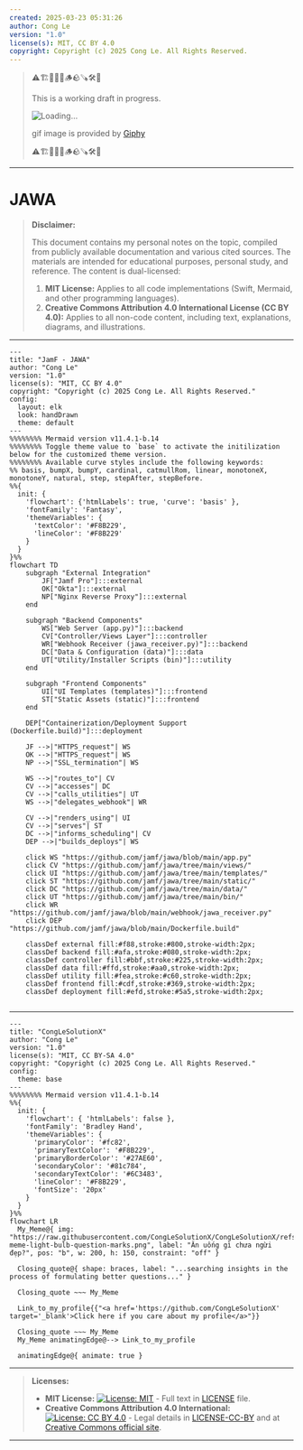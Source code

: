 ```yaml
---
created: 2025-03-23 05:31:26
author: Cong Le
version: "1.0"
license(s): MIT, CC BY 4.0
copyright: Copyright (c) 2025 Cong Le. All Rights Reserved.
---
```




> ⚠️🏗️🚧🦺🧱🪵🪨🪚🛠️👷
> 
> This is a working draft in progress.
> 
> ![Loading...](https://media0.giphy.com/media/v1.Y2lkPTc5MGI3NjExdXp3dTJrNjExdTd5c3JwdzlsZmo0ZmJqbjJhanN1d2JnMnBmNWN3ayZlcD12MV9pbnRlcm5hbF9naWZfYnlfaWQmY3Q9Zw/52qtwCtj9OLTi/giphy.gif)
> 
> gif image is provided by [Giphy](https://giphy.com)
> 
> ⚠️🏗️🚧🦺🧱🪵🪨🪚🛠️👷

----



# JAWA
> **Disclaimer:**
>
> This document contains my personal notes on the topic,
> compiled from publicly available documentation and various cited sources.
> The materials are intended for educational purposes, personal study, and reference.
> The content is dual-licensed:
> 1. **MIT License:** Applies to all code implementations (Swift, Mermaid, and other programming languages).
> 2. **Creative Commons Attribution 4.0 International License (CC BY 4.0):** Applies to all non-code content, including text, explanations, diagrams, and illustrations.
---



```mermaid
---
title: "JamF - JAWA"
author: "Cong Le"
version: "1.0"
license(s): "MIT, CC BY 4.0"
copyright: "Copyright (c) 2025 Cong Le. All Rights Reserved."
config:
  layout: elk
  look: handDrawn
  theme: default
---
%%%%%%%% Mermaid version v11.4.1-b.14
%%%%%%%% Toggle theme value to `base` to activate the initilization below for the customized theme version.
%%%%%%%% Available curve styles include the following keywords:
%% basis, bumpX, bumpY, cardinal, catmullRom, linear, monotoneX, monotoneY, natural, step, stepAfter, stepBefore.
%%{
  init: {
    'flowchart': {'htmlLabels': true, 'curve': 'basis' },
    'fontFamily': 'Fantasy',
    'themeVariables': {
      'textColor': '#F8B229',
      'lineColor': '#F8B229'
    }
  }
}%%
flowchart TD
    subgraph "External Integration"
        JF["Jamf Pro"]:::external
        OK["Okta"]:::external
        NP["Nginx Reverse Proxy"]:::external
    end

    subgraph "Backend Components"
        WS["Web Server (app.py)"]:::backend
        CV["Controller/Views Layer"]:::controller
        WR["Webhook Receiver (jawa_receiver.py)"]:::backend
        DC["Data & Configuration (data)"]:::data
        UT["Utility/Installer Scripts (bin)"]:::utility
    end

    subgraph "Frontend Components"
        UI["UI Templates (templates)"]:::frontend
        ST["Static Assets (static)"]:::frontend
    end

    DEP["Containerization/Deployment Support (Dockerfile.build)"]:::deployment

    JF -->|"HTTPS_request"| WS
    OK -->|"HTTPS_request"| WS
    NP -->|"SSL_termination"| WS

    WS -->|"routes_to"| CV
    CV -->|"accesses"| DC
    CV -->|"calls_utilities"| UT
    WS -->|"delegates_webhook"| WR

    CV -->|"renders_using"| UI
    CV -->|"serves"| ST
    DC -->|"informs_scheduling"| CV
    DEP -->|"builds_deploys"| WS

    click WS "https://github.com/jamf/jawa/blob/main/app.py"
    click CV "https://github.com/jamf/jawa/tree/main/views/"
    click UI "https://github.com/jamf/jawa/tree/main/templates/"
    click ST "https://github.com/jamf/jawa/tree/main/static/"
    click DC "https://github.com/jamf/jawa/tree/main/data/"
    click UT "https://github.com/jamf/jawa/tree/main/bin/"
    click WR "https://github.com/jamf/jawa/blob/main/webhook/jawa_receiver.py"
    click DEP "https://github.com/jamf/jawa/blob/main/Dockerfile.build"

    classDef external fill:#f88,stroke:#800,stroke-width:2px;
    classDef backend fill:#afa,stroke:#080,stroke-width:2px;
    classDef controller fill:#bbf,stroke:#225,stroke-width:2px;
    classDef data fill:#ffd,stroke:#aa0,stroke-width:2px;
    classDef utility fill:#fea,stroke:#c60,stroke-width:2px;
    classDef frontend fill:#cdf,stroke:#369,stroke-width:2px;
    classDef deployment fill:#efd,stroke:#5a5,stroke-width:2px;


```






---

<!-- 
```mermaid
%% Current Mermaid version
info
```  -->


```mermaid
---
title: "CongLeSolutionX"
author: "Cong Le"
version: "1.0"
license(s): "MIT, CC BY-SA 4.0"
copyright: "Copyright (c) 2025 Cong Le. All Rights Reserved."
config:
  theme: base
---
%%%%%%%% Mermaid version v11.4.1-b.14
%%{
  init: {
    'flowchart': { 'htmlLabels': false },
    'fontFamily': 'Bradley Hand',
    'themeVariables': {
      'primaryColor': '#fc82',
      'primaryTextColor': '#F8B229',
      'primaryBorderColor': '#27AE60',
      'secondaryColor': '#81c784',
      'secondaryTextColor': '#6C3483',
      'lineColor': '#F8B229',
      'fontSize': '20px'
    }
  }
}%%
flowchart LR
  My_Meme@{ img: "https://raw.githubusercontent.com/CongLeSolutionX/CongLeSolutionX/refs/heads/main/assets/images/My-meme-light-bulb-question-marks.png", label: "Ăn uống gì chưa ngừi đẹp?", pos: "b", w: 200, h: 150, constraint: "off" }

  Closing_quote@{ shape: braces, label: "...searching insights in the process of formulating better questions..." }

  Closing_quote ~~~ My_Meme
    
  Link_to_my_profile{{"<a href='https://github.com/CongLeSolutionX' target='_blank'>Click here if you care about my profile</a>"}}

  Closing_quote ~~~ My_Meme
  My_Meme animatingEdge@--> Link_to_my_profile
  
  animatingEdge@{ animate: true }

```

---
> **Licenses:**
>
> - **MIT License:**  [![License: MIT](https://img.shields.io/badge/License-MIT-yellow.svg)](LICENSE) - Full text in [LICENSE](LICENSE) file.
> - **Creative Commons Attribution 4.0 International:** [![License: CC BY 4.0](https://licensebuttons.net/l/by/4.0/88x31.png)](LICENSE-CC-BY) - Legal details in [LICENSE-CC-BY](LICENSE-CC-BY) and at [Creative Commons official site](http://creativecommons.org/licenses/by/4.0/).
> 
---

